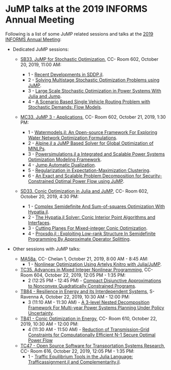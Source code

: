 # JuMP talks at the 2019 INFORMS Annual Meeting

Following is a list of some JuMP related sessions and talks at the [2019 INFORMS Annual Meeting](http://meetings2.informs.org/wordpress/seattle2019/):

- Dedicated JuMP sessions:
  - [SB33. JuMP for Stochastic Optimization](https://www.abstractsonline.com/pp8/#!/6818/session/294), CC- Room 602,
October 20, 2019, 11:00 AM:
    - 1 - [Recent Developments in SDDP.jl](https://www.abstractsonline.com/pp8/#!/6818/presentation/7182).
    - 2 - [Solving Multistage Stochastic Optimization Problems using JuMP](https://www.abstractsonline.com/pp8/#!/6818/presentation/7046).
    - 3 - [Large Scale Stochastic Optimization in Power Systems With Julia and Jump](https://www.abstractsonline.com/pp8/#!/6818/presentation/7048).
    - 4 - [A Scenario Based Single Vehicle Routing Problem with Stochastic Demands: Flow Models](https://www.abstractsonline.com/pp8/#!/6818/presentation/10359).

  - [MC33. JuMP 3 - Applications](https://www.abstractsonline.com/pp8/#!/6818/session/2359), CC- Room 602, October 21, 2019, 1:30 PM:
    - 1 - [Watermodels.jl: An Open-source Framework For Exploring Water Network Optimization Formulations](
https://www.abstractsonline.com/pp8/#!/6818/presentation/7096).
    - 2 - [Alpine.jl a JuMP Based Solver for Global Optimization of MINLPs](
https://www.abstractsonline.com/pp8/#!/6818/presentation/7097).
    - 3 - [Powersimulations.jl a Integrated and Scalable Power Systems Optimization Modeling Framework](
https://www.abstractsonline.com/pp8/#!/6818/presentation/7098).
    - 4 - [Jump Automatic Dualization](
https://www.abstractsonline.com/pp8/#!/6818/presentation/7099).
    - 5 - [Regularization in Expectation-Maximization Clustering](
https://www.abstractsonline.com/pp8/#!/6818/presentation/10360).
    - 6 - [An Exact and Scalable Problem Decomposition for Security-Constrained Optimal Power Flow using JuMP](
https://www.abstractsonline.com/pp8/#!/6818/presentation/12932).

  - [SD33. Conic Optimization in Julia and JuMP](https://www.abstractsonline.com/pp8/#!/6818/session/1785), CC- Room 602, October 20, 2019, 4:30 PM:
    - 1 - [Complex Semidefinite And Sum-of-squares Optimization With Hypatia.jl](
https://www.abstractsonline.com/pp8/#!/6818/presentation/6950).
    - 2 - [The Hypatia.jl Solver: Conic Interior Point Algorithms and Interfaces](
https://www.abstractsonline.com/pp8/#!/6818/presentation/6951).
    - 3 - [Cutting Planes For Mixed-integer Conic Optimization](
https://www.abstractsonline.com/pp8/#!/6818/presentation/6952).
    - 4 - [Proxsdp.jl : Exploiting Low-rank Structure In Semidefinite Programming By Approximate Operator Splitting](
https://www.abstractsonline.com/pp8/#!/6818/presentation/7105).

- Other sessions with JuMP talks:
  - [MA58a](https://www.abstractsonline.com/pp8/#!/6818/session/2778), CC- Chelan 1, October 21, 2019, 8:00 AM - 8:45 AM:
    - 1 - [Nonlinear Optimization Using Artelys Knitro with Julia/JuMP](https://www.abstractsonline.com/pp8/#!/6818/presentation/12686).
  - [TC35. Advances in Mixed Integer Nonlinear Programming](https://www.abstractsonline.com/pp8/#!/6818/session/1550), CC- Room 604, October 22, 2019, 12:05 PM - 1:35 PM:
    - 2 (12:25 PM - 12:45 PM) -  [Compact Disjunctive Approximations to Nonconvex Quadratically Constrained Programs](
https://www.abstractsonline.com/pp8/#!/6818/presentation/3170).
  - [TB84 - Resilience in Energy and its Interdependent Systems](https://www.abstractsonline.com/pp8/#!/6818/session/215), S- Ravenna A, October 22, 2019, 10:30 AM - 12:00 PM:
    - 3 (11:10 AM - 11:30 AM) - [A 3-level Nested Decomposition Framework For Multi-year Power Systems Planning Under Policy Uncertainty](
https://www.abstractsonline.com/pp8/#!/6818/presentation/9384).
  - [TB41 - Conic Optimization in Energy](https://www.abstractsonline.com/pp8/#!/6818/session/2497),  CC- Room 610, October 22, 2019, 10:30 AM - 12:00 PM:
    - 4 (11:30 AM - 11:50 AM) - [Reduction of Transmission-Grid Constraints for Computationally Efficient N-1 Secure Optimal Power Flow](https://www.abstractsonline.com/pp8/#!/6818/presentation/10293)
  - [TC47 - Open Source Software for Transportation Systems Research](https://www.abstractsonline.com/pp8/#!/6818/session/2386),  CC- Room 616, October 22, 2019, 12:05 PM - 1:35 PM:
    - 1 - [Traffic Equilibrium Tools in the Julia Language: Trafficassignment.jl and Complementarity.jl](
https://www.abstractsonline.com/pp8/#!/6818/presentation/7914).
<br><br>

